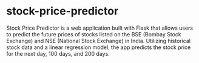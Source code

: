 # stock-price-predictor
Stock Price Predictor is a web application built with Flask that allows users to predict the future prices of stocks listed on the BSE (Bombay Stock Exchange) and NSE (National Stock Exchange) in India. Utilizing historical stock data and a linear regression model, the app predicts the stock price for the next day, 100 days, and 200 days.
